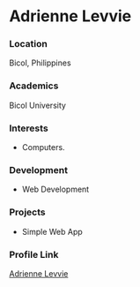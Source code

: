 # Adrienne Levvie

### Location

Bicol, Philippines

### Academics

Bicol University

### Interests

- Computers.

### Development

- Web Development

### Projects

- Simple Web App

### Profile Link

[Adrienne Levvie](https://github.com/AdrienneLevvie)
